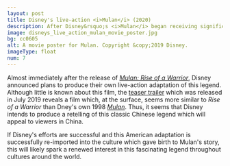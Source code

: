 ```yaml
---
layout: post
title: Disney's live-action <i>Mulan</i> (2020)
description: After Disney&rsquo;s <i>Mulan</i> began receiving significant attention, the Chinese people desired to see this legend retold from a modern Chinese perspective.
image: disneys_live_action_mulan_movie_poster.jpg
bg: cc0605
alt: A movie poster for Mulan. Copyright &copy;2019 Disney.
imageType: float
num: 7
---
```


Almost immediately after the release of *[Mulan: Rise of a Warrior](/pages/post_imperial/mulan_rise_of_a_warrior)*, Disney announced plans to produce their own live-action adaptation of this legend. Although little is known about this film, the [teaser trailer](https://www.youtube.com/watch?v=mVgdfP7qj7s) which was released in July 2019 reveals a film which, at the surface, seems more similar to *Rise of a Warrior* than Dney's own 1998 *[Mulan](/pages/post_imperial/disneys_mulan)*. Thus, it seems that Disney intends to produce a retelling of this classic Chinese legend which will appeal to viewers in China.

If Disney's efforts are successful and this American adaptation is successfully re-imported into the culture which gave birth to Mulan's story, this will likely spark a renewed interest in this fascinating legend throughout cultures around the world.
